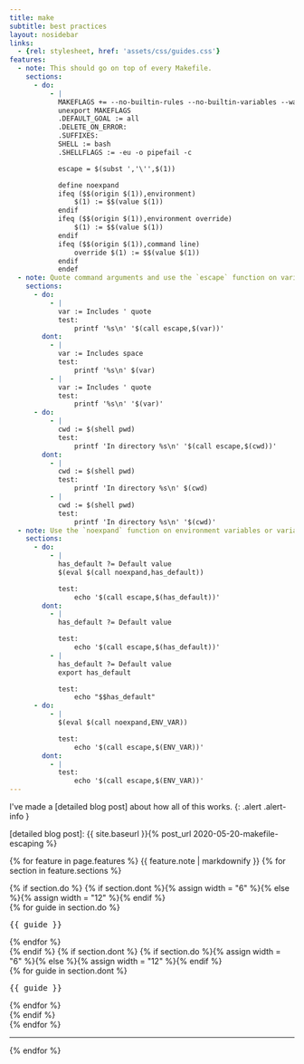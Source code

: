 ```yaml
---
title: make
subtitle: best practices
layout: nosidebar
links:
  - {rel: stylesheet, href: 'assets/css/guides.css'}
features:
  - note: This should go on top of every Makefile.
    sections:
      - do:
          - |
            MAKEFLAGS += --no-builtin-rules --no-builtin-variables --warn-undefined-variables
            unexport MAKEFLAGS
            .DEFAULT_GOAL := all
            .DELETE_ON_ERROR:
            .SUFFIXES:
            SHELL := bash
            .SHELLFLAGS := -eu -o pipefail -c

            escape = $(subst ','\'',$(1))

            define noexpand
            ifeq ($$(origin $(1)),environment)
                $(1) := $$(value $(1))
            endif
            ifeq ($$(origin $(1)),environment override)
                $(1) := $$(value $(1))
            endif
            ifeq ($$(origin $(1)),command line)
                override $(1) := $$(value $(1))
            endif
            endef
  - note: Quote command arguments and use the `escape` function on variables and shell output.
    sections:
      - do:
          - |
            var := Includes ' quote
            test:
            	printf '%s\n' '$(call escape,$(var))'
        dont:
          - |
            var := Includes space
            test:
            	printf '%s\n' $(var)
          - |
            var := Includes ' quote
            test:
            	printf '%s\n' '$(var)'
      - do:
          - |
            cwd := $(shell pwd)
            test:
            	printf 'In directory %s\n' '$(call escape,$(cwd))'
        dont:
          - |
            cwd := $(shell pwd)
            test:
            	printf 'In directory %s\n' $(cwd)
          - |
            cwd := $(shell pwd)
            test:
            	printf 'In directory %s\n' '$(cwd)'
  - note: Use the `noexpand` function on environment variables or variables that can be overridden on the command line.
    sections:
      - do:
          - |
            has_default ?= Default value
            $(eval $(call noexpand,has_default))

            test:
            	echo '$(call escape,$(has_default))'
        dont:
          - |
            has_default ?= Default value

            test:
            	echo '$(call escape,$(has_default))'
          - |
            has_default ?= Default value
            export has_default

            test:
            	echo "$$has_default"
      - do:
          - |
            $(eval $(call noexpand,ENV_VAR))

            test:
            	echo '$(call escape,$(ENV_VAR))'
        dont:
          - |
            test:
            	echo '$(call escape,$(ENV_VAR))'
---
```

I've made a [detailed blog post] about how all of this works.
{: .alert .alert-info }

[detailed blog post]: {{ site.baseurl }}{% post_url 2020-05-20-makefile-escaping %}

{% for feature in page.features %}
  {{ feature.note | markdownify }}
  {% for section in feature.sections %}
<div class="row">
  {% if section.do %}
    {% if section.dont %}{% assign width = "6" %}{% else %}{% assign width = "12" %}{% endif %}
    <div class="col-md-{{ width }}">
      {% for guide in section.do %}
        <div class="pre_container pre_do">
          <pre>{{ guide }}</pre>
          <div class="pre_mark"><span class="glyphicon glyphicon-ok"></span></div>
        </div>
      {% endfor %}
    </div>
  {% endif %}
  {% if section.dont %}
    {% if section.do %}{% assign width = "6" %}{% else %}{% assign width = "12" %}{% endif %}
    <div class="col-md-{{ width }}">
      {% for guide in section.dont %}
        <div class="pre_container pre_dont">
          <pre>{{ guide }}</pre>
          <div class="pre_mark"><span class="glyphicon glyphicon-remove"></span></div>
        </div>
      {% endfor %}
    </div>
  {% endif %}
</div>
  {% endfor %}
  <hr/>
{% endfor %}
